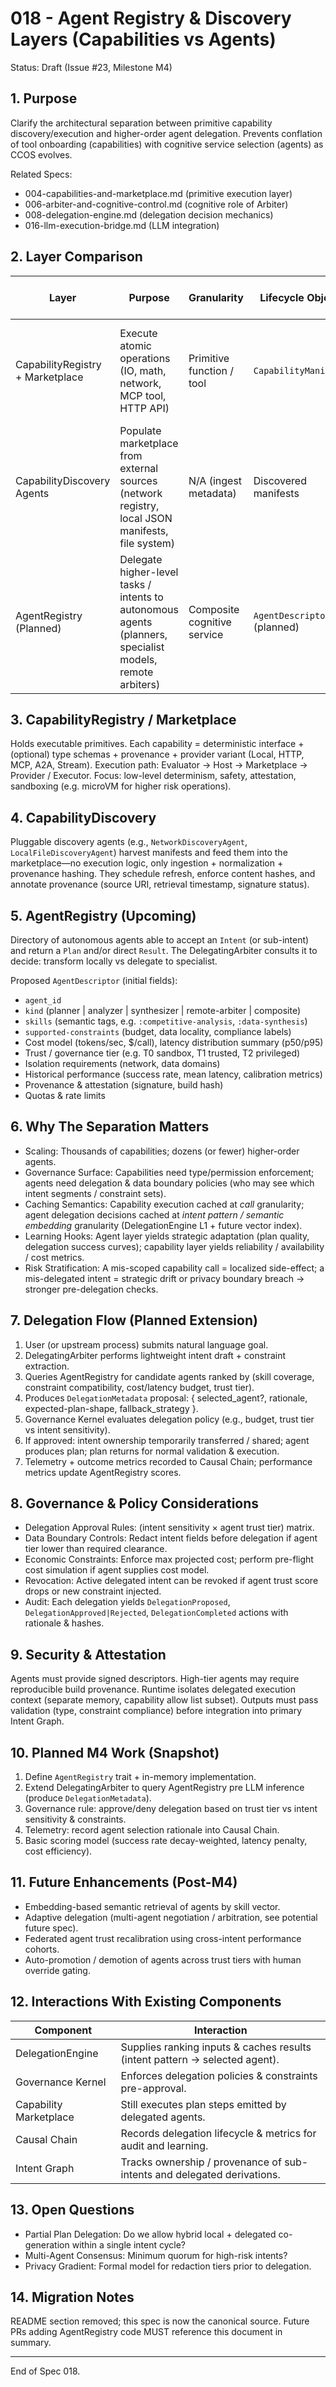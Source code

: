 # 018 - Agent Registry & Discovery Layers (Capabilities vs Agents)

Status: Draft (Issue #23, Milestone M4)

## 1. Purpose
Clarify the architectural separation between primitive capability discovery/execution and higher-order agent delegation. Prevents conflation of tool onboarding (capabilities) with cognitive service selection (agents) as CCOS evolves.

Related Specs:
- 004-capabilities-and-marketplace.md (primitive execution layer)
- 006-arbiter-and-cognitive-control.md (cognitive role of Arbiter)
- 008-delegation-engine.md (delegation decision mechanics)
- 016-llm-execution-bridge.md (LLM integration)

## 2. Layer Comparison

| Layer | Purpose | Granularity | Lifecycle Object | Selection Inputs | Security / Governance Focus |
|-------|---------|-------------|------------------|------------------|-----------------------------|
| CapabilityRegistry + Marketplace | Execute atomic operations (IO, math, network, MCP tool, HTTP API) | Primitive function / tool | `CapabilityManifest` | ID, schemas, provider type, provenance/attestation, permissions | Fine‑grained allow list, schema/type validation, attestation, resource isolation (microVM) |
| CapabilityDiscovery Agents | Populate marketplace from external sources (network registry, local JSON manifests, file system) | N/A (ingest metadata) | Discovered manifests | Registry endpoints, file paths, auth tokens | Provenance stamping, content hash, freshness interval |
| AgentRegistry (Planned) | Delegate higher-level tasks / intents to autonomous agents (planners, specialist models, remote arbiters) | Composite cognitive service | `AgentDescriptor` (planned) | Skills/competencies, cost, latency, trust score, historical success, constraints | Delegation policy (ownership of intent), data sharing rules, privilege escalation prevention |

## 3. CapabilityRegistry / Marketplace
Holds executable primitives. Each capability = deterministic interface + (optional) type schemas + provenance + provider variant (Local, HTTP, MCP, A2A, Stream). Execution path: Evaluator → Host → Marketplace → Provider / Executor. Focus: low-level determinism, safety, attestation, sandboxing (e.g. microVM for higher risk operations).

## 4. CapabilityDiscovery
Pluggable discovery agents (e.g., `NetworkDiscoveryAgent`, `LocalFileDiscoveryAgent`) harvest manifests and feed them into the marketplace—no execution logic, only ingestion + normalization + provenance hashing. They schedule refresh, enforce content hashes, and annotate provenance (source URI, retrieval timestamp, signature status).

## 5. AgentRegistry (Upcoming)
Directory of autonomous agents able to accept an `Intent` (or sub-intent) and return a `Plan` and/or direct `Result`. The DelegatingArbiter consults it to decide: transform locally vs delegate to specialist.

Proposed `AgentDescriptor` (initial fields):
- `agent_id`
- `kind` (planner | analyzer | synthesizer | remote-arbiter | composite)
- `skills` (semantic tags, e.g. `:competitive-analysis`, `:data-synthesis`)
- `supported-constraints` (budget, data locality, compliance labels)
- Cost model (tokens/sec, $/call), latency distribution summary (p50/p95)
- Trust / governance tier (e.g. T0 sandbox, T1 trusted, T2 privileged)
- Isolation requirements (network, data domains)
- Historical performance (success rate, mean latency, calibration metrics)
- Provenance & attestation (signature, build hash)
- Quotas & rate limits

## 6. Why The Separation Matters
- Scaling: Thousands of capabilities; dozens (or fewer) higher-order agents.
- Governance Surface: Capabilities need type/permission enforcement; agents need delegation & data boundary policies (who may see which intent segments / constraint sets).
- Caching Semantics: Capability execution cached at *call* granularity; agent delegation decisions cached at *intent pattern / semantic embedding* granularity (DelegationEngine L1 + future vector index).
- Learning Hooks: Agent layer yields strategic adaptation (plan quality, delegation success curves); capability layer yields reliability / availability / cost metrics.
- Risk Stratification: A mis-scoped capability call = localized side-effect; a mis-delegated intent = strategic drift or privacy boundary breach → stronger pre-delegation checks.

## 7. Delegation Flow (Planned Extension)
1. User (or upstream process) submits natural language goal.
2. DelegatingArbiter performs lightweight intent draft + constraint extraction.
3. Queries AgentRegistry for candidate agents ranked by (skill coverage, constraint compatibility, cost/latency budget, trust tier).
4. Produces `DelegationMetadata` proposal: { selected_agent?, rationale, expected-plan-shape, fallback_strategy }.
5. Governance Kernel evaluates delegation policy (e.g., budget, trust tier vs intent sensitivity).
6. If approved: intent ownership temporarily transferred / shared; agent produces plan; plan returns for normal validation & execution.
7. Telemetry + outcome metrics recorded to Causal Chain; performance metrics update AgentRegistry scores.

## 8. Governance & Policy Considerations
- Delegation Approval Rules: (intent sensitivity × agent trust tier) matrix.
- Data Boundary Controls: Redact intent fields before delegation if agent tier lower than required clearance.
- Economic Constraints: Enforce max projected cost; perform pre-flight cost simulation if agent supplies cost model.
- Revocation: Active delegated intent can be revoked if agent trust score drops or new constraint injected.
- Audit: Each delegation yields `DelegationProposed`, `DelegationApproved|Rejected`, `DelegationCompleted` actions with rationale & hashes.

## 9. Security & Attestation
Agents must provide signed descriptors. High-tier agents may require reproducible build provenance. Runtime isolates delegated execution context (separate memory, capability allow list subset). Outputs must pass validation (type, constraint compliance) before integration into primary Intent Graph.

## 10. Planned M4 Work (Snapshot)
1. Define `AgentRegistry` trait + in-memory implementation.
2. Extend DelegatingArbiter to query AgentRegistry pre LLM inference (produce `DelegationMetadata`).
3. Governance rule: approve/deny delegation based on trust tier vs intent sensitivity & constraints.
4. Telemetry: record agent selection rationale into Causal Chain.
5. Basic scoring model (success rate decay-weighted, latency penalty, cost efficiency).

## 11. Future Enhancements (Post-M4)
- Embedding-based semantic retrieval of agents by skill vector.
- Adaptive delegation (multi-agent negotiation / arbitration, see potential future spec).
- Federated agent trust recalibration using cross-intent performance cohorts.
- Auto-promotion / demotion of agents across trust tiers with human override gating.

## 12. Interactions With Existing Components
| Component | Interaction |
|-----------|------------|
| DelegationEngine | Supplies ranking inputs & caches results (intent pattern → selected agent). |
| Governance Kernel | Enforces delegation policies & constraints pre-approval. |
| Capability Marketplace | Still executes plan steps emitted by delegated agents. |
| Causal Chain | Records delegation lifecycle & metrics for audit and learning. |
| Intent Graph | Tracks ownership / provenance of sub-intents and delegated derivations. |

## 13. Open Questions
- Partial Plan Delegation: Do we allow hybrid local + delegated co-generation within a single intent cycle?
- Multi-Agent Consensus: Minimum quorum for high-risk intents?
- Privacy Gradient: Formal model for redaction tiers prior to delegation.

## 14. Migration Notes
README section removed; this spec is now the canonical source. Future PRs adding AgentRegistry code MUST reference this document in summary.

---
End of Spec 018.
